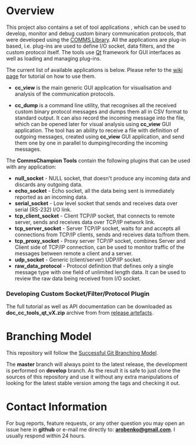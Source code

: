 # Overview
This project also contains a set of tool applications , which can be used to 
develop, monitor and debug custom binary communication protocols, that were
developed using the [COMMS Library](https://github.com/commschamp/comms). 
All the applications are plug-in based, i.e. plug-ins are used to define 
I/O socket, data filters, and the custom protocol itself. The tools
use [Qt](http://www.qt.io/) framework for GUI interfaces as well as loading
and managing plug-ins.

The current list of available applications is below. Please refer to the
[wiki page](https://github.com/commschamp/cc_tools_qt/wiki/How-to-Use-CommsChampion-Tools)
for tutorial on how to use them.

- **cc_view** is the main generic GUI application for visualisation and analysis of the
communication protocols.  

- **cc_dump** is a command line utility, that recognises all the received
custom binary protocol messages and dumps them all in CSV format to standard output.
It can also record the incoming message into the file, which can be opened
later for visual analysis using **cc_view** GUI application. 
The tool has an ability to receive a file with definition of outgoing messages, 
created using **cc_view** GUI application, and send them one by one 
in parallel to dumping/recording the incoming messages.

The **CommsChampion Tools** contain the following
plugins that can be used with any application:

- **null_socket** - NULL socket, that doesn't produce any incoming data and
discards any outgoing data.
- **echo_socket** - Echo socket, all the data being sent is immediately reported
as an incoming data.
- **serial_socket** - Low level socket that sends and receives data over serial
(RS-232) I/O link.
- **tcp_client_socket** - Client TCP/IP socket, that connects to remote 
server, sends and receives data over TCP/IP network link.
- **tcp_server_socket** - Server TCP/IP socket, waits for and accepts all
connections from TCP/IP clients, sends and receives data to/from them.
- **tcp_proxy_socket** - Proxy server TCP/IP socket, combines Server and Client
side of TCP/IP connection, can be used to monitor traffic of the messages between
remote a client and a server.
- **udp_socket** - Generic (client/server) UDP/IP socket.
- **raw_data_protocol** - Protocol definition that defines only a single message
type with one field of unlimited length data. It can be used to review the
raw data being received from I/O socket.

### Developing Custom Socket/Filter/Protocol Plugin
The full tutorial as well as API documentation can be downloaded as
**doc_cc_tools_qt_vX.zip** archive from
from [release artefacts](https://github.com/commschamp/cc_tools_qt/releases).

# Branching Model
This repository will follow the 
[Successful Git Branching Model](http://nvie.com/posts/a-successful-git-branching-model/).

The **master** branch will always point to the latest release, the
development is performed on **develop** branch. As the result it is safe
to just clone the sources of this repository and use it without
any extra manipulations of looking for the latest stable version among the tags and
checking it out.

# Contact Information
For bug reports, feature requests, or any other question you may open an issue
here in **github** or e-mail me directly to: **arobenko@gmail.com**. I usually
respond within 24 hours.
